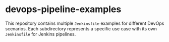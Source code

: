 # devops-pipeline-examples
This repository contains multiple `Jenkinsfile` examples for different DevOps scenarios. Each subdirectory represents a specific use case with its own `Jenkinsfile` for Jenkins pipelines.
